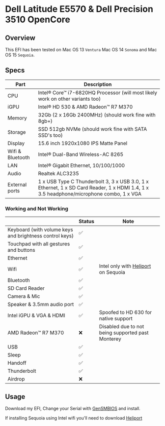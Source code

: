 # Dell Latitude E5570 & Dell Precision 3510 OpenCore
## Overview

This EFI has been tested on Mac OS 13 `Ventura` Mac OS 14 `Sonoma` and Mac OS 15 `Sequoia`.


## Specs

| Part             | Description                                                                                                    |
| ---------------- | -------------------------------------------------------------------------------------------------------------- |
| CPU              | Intel® Core™ i7-6820HQ Processor (will most likely work on other variants too)                                 |
| iGPU             | Intel® HD 530 & AMD Radeon™ R7 M370                                                                            |
| Memory           | 32Gb (2 x 16Gb 2400MHz) (should work fine with 8gb+)                                                           |
| Storage          | SSD 512gb NVMe (should work fine with SATA SSD's too)                                                          |
| Display          | 15.6 inch 1920x1080 IPS Matte Panel                                                                            |
| Wifi & Bluetooth | Intel® Dual-Band Wireless-AC 8265                                                                              |
| LAN              | Intel® Gigabit Ethernet, 10/100/1000                                                                           |
| Audio            | Realtek ALC3235                                                                                                |
| External ports   | 1 x USB Type C Thunderbolt 3, 3 x USB 3.0, 1 x Ethernet, 1 x SD Card Reader, 1 x HDMI 1.4, 1 x 3.5 headphone/microphone combo, 1 x VGA |

### Working and Not Working

|                                                   | Status | Note                              |
| ------------------------------------------------- | ------ | ----------------------------------|
| Keyboard (with volume keys and brightness control keys) | ✅     |                                   |
| Touchpad with all gestures and buttons            | ✅     |                                   |
| Ethernet                                          | ✅     |                                   |
| Wifi                                              | ✅     |Intel only with [Heliport](https://github.com/OpenIntelWireless/HeliPort) on Sequoia |
| Bluetooth                                         | ✅     |                                   |
| SD Card Reader                                    | ✅     |                                   |
| Camera & Mic                                      | ✅     |                                   |
| Speaker & 3.5mm audio port                        | ✅     |                                   |
| Intel iGPU & VGA & HDMI                           | ✅     |Spoofed to HD 630 for native support  |
| AMD Radeon™ R7 M370                               | ❌     |Disabled due to not being supported past Monterey        |
| USB                                               | ✅     |                                   |
| Sleep                                             | ✅     |                                   |
| Handoff                                           | ✅     |                                   |
| Thunderbolt                                       | ✅     |                                   |
| Airdrop                                           | ❌     |                                   |


## Usage

Download my EFI, Change your Serial with [GenSMBIOS](https://github.com/corpnewt/GenSMBIOS) and install.

If installing Sequoia using Intel wifi you'll need to download [Heliport](https://github.com/OpenIntelWireless/HeliPort)
